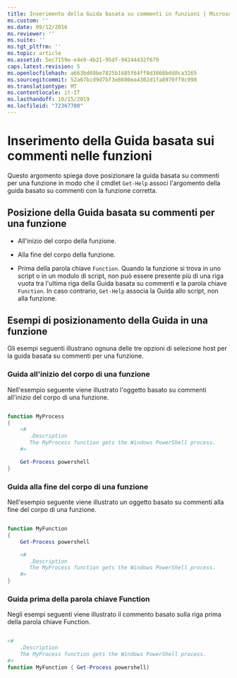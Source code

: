 ```yaml
---
title: Inserimento della Guida basata su commenti in funzioni | Microsoft Docs
ms.custom: ''
ms.date: 09/12/2016
ms.reviewer: ''
ms.suite: ''
ms.tgt_pltfrm: ''
ms.topic: article
ms.assetid: 5ec7159e-e4e9-4b21-95df-94244432f679
caps.latest.revision: 5
ms.openlocfilehash: a663bd69be7825b1685f64ff8d3068bdd8ca3265
ms.sourcegitcommit: 52a67bcd9d7bf3e8600ea4302d1fa8970ff9c998
ms.translationtype: MT
ms.contentlocale: it-IT
ms.lasthandoff: 10/15/2019
ms.locfileid: "72367780"
---
```

# <a name="placing-comment-based-help-in-functions"></a>Inserimento della Guida basata sui commenti nelle funzioni

Questo argomento spiega dove posizionare la guida basata su commenti per una funzione in modo che il cmdlet `Get-Help` associ l'argomento della guida basato su commenti con la funzione corretta.

## <a name="where-to-place-comment-based-help-for-a-function"></a>Posizione della Guida basata su commenti per una funzione

- All'inizio del corpo della funzione.

- Alla fine del corpo della funzione.

- Prima della parola chiave `Function`. Quando la funzione si trova in uno script o in un modulo di script, non può essere presente più di una riga vuota tra l'ultima riga della Guida basata su commenti e la parola chiave `Function`. In caso contrario, `Get-Help` associa la Guida allo script, non alla funzione.

## <a name="examples-of-help-placement-in-a-function"></a>Esempi di posizionamento della Guida in una funzione

 Gli esempi seguenti illustrano ognuna delle tre opzioni di selezione host per la guida basata su commenti per una funzione.

### <a name="help-at-the-beginning-of-a-function-body"></a>Guida all'inizio del corpo di una funzione

 Nell'esempio seguente viene illustrato l'oggetto basato su commenti all'inizio del corpo di una funzione.

```powershell

function MyProcess
{
    <#
       .Description
       The MyProcess function gets the Windows PowerShell process.
    #>

    Get-Process powershell
}

```

### <a name="help-at-the-end-of-a-function-body"></a>Guida alla fine del corpo di una funzione

 Nell'esempio seguente viene illustrato un oggetto basato su commenti alla fine del corpo di una funzione.

```powershell

function MyFunction
{
    Get-Process powershell

    <#
       .Description
       The MyProcess function gets the Windows PowerShell process.
    #>
}

```

### <a name="help-before-the-function-keyword"></a>Guida prima della parola chiave Function

 Negli esempi seguenti viene illustrato il commento basato sulla riga prima della parola chiave Function.

```powershell

<#
    .Description
    The MyProcess function gets the Windows PowerShell process.
#>
function MyFunction { Get-Process powershell}

```